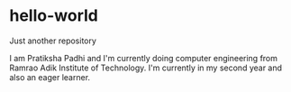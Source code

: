 # hello-world
Just another repository

I am Pratiksha Padhi and I'm currently doing computer engineering from Ramrao Adik Institute of Technology. I'm currently in my second year and also an eager learner. 
